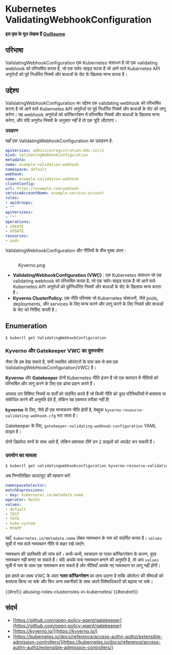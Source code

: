 # Kubernetes ValidatingWebhookConfiguration

**इस पृष्ठ के मूल लेखक हैं** [**Guillaume**](https://www.linkedin.com/in/guillaume-chapela-ab4b9a196)

## परिभाषा

ValidatingWebhookConfiguration एक Kubernetes संसाधन है जो एक validating webhook को परिभाषित करता है, जो एक सर्वर-साइड घटक है जो आने वाले Kubernetes API अनुरोधों को पूर्व निर्धारित नियमों और बाधाओं के सेट के खिलाफ मान्य करता है।

## उद्देश्य

ValidatingWebhookConfiguration का उद्देश्य एक validating webhook को परिभाषित करना है जो आने वाले Kubernetes API अनुरोधों पर पूर्व निर्धारित नियमों और बाधाओं के सेट को लागू करेगा। यह webhook अनुरोधों को कॉन्फ़िगरेशन में परिभाषित नियमों और बाधाओं के खिलाफ मान्य करेगा, और यदि अनुरोध नियमों के अनुसार नहीं है तो एक त्रुटि लौटाएगा।

**उदाहरण**

यहाँ एक ValidatingWebhookConfiguration का उदाहरण है:
```yaml
apiVersion: admissionregistration.k8s.io/v1
kind: ValidatingWebhookConfiguration
metadata:
name: example-validation-webhook
namespace: default
webhook:
name: example-validation-webhook
clientConfig:
url: https://example.com/webhook
serviceAccountName: example-service-account
rules:
- apiGroups:
- ""
apiVersions:
- "*"
operations:
- CREATE
- UPDATE
resources:
- pods
```
ValidatingWebhookConfiguration और नीतियों के बीच मुख्य अंतर :&#x20;

<figure><img src="../../images/Kyverno.png" alt=""><figcaption><p>Kyverno.png</p></figcaption></figure>

- **ValidatingWebhookConfiguration (VWC)** : एक Kubernetes संसाधन जो एक validating webhook को परिभाषित करता है, जो एक सर्वर-साइड घटक है जो आने वाले Kubernetes API अनुरोधों को पूर्वनिर्धारित नियमों और बाधाओं के सेट के खिलाफ मान्य करता है।
- **Kyverno ClusterPolicy**: एक नीति परिभाषा जो Kubernetes संसाधनों, जैसे pods, deployments, और services के लिए मान्य करने और लागू करने के लिए नियमों और बाधाओं के सेट को निर्दिष्ट करती है।

## Enumeration
```
$ kubectl get ValidatingWebhookConfiguration
```
### Kyverno और Gatekeeper VWC का दुरुपयोग

जैसा कि हम देख सकते हैं, सभी स्थापित ऑपरेटरों के पास कम से कम एक ValidatingWebHookConfiguration(VWC) है।

**Kyverno** और **Gatekeeper** दोनों Kubernetes नीति इंजन हैं जो एक क्लस्टर में नीतियों को परिभाषित और लागू करने के लिए एक ढांचा प्रदान करते हैं।

अपवाद उन विशिष्ट नियमों या शर्तों को संदर्भित करते हैं जो किसी नीति को कुछ परिस्थितियों में बायपास या संशोधित करने की अनुमति देते हैं, लेकिन यह एकमात्र तरीका नहीं है!

**kyverno** के लिए, जैसे ही एक मान्यकरण नीति होती है, वेबहुक `kyverno-resource-validating-webhook-cfg` भरा जाता है।

Gatekeeper के लिए, `gatekeeper-validating-webhook-configuration` YAML फ़ाइल है।

दोनों डिफ़ॉल्ट मानों के साथ आते हैं, लेकिन प्रशासक टीमें उन 2 फ़ाइलों को अपडेट कर सकती हैं।

### उपयोग का मामला
```bash
$ kubectl get validatingwebhookconfiguration kyverno-resource-validating-webhook-cfg -o yaml
```
अब निम्नलिखित आउटपुट की पहचान करें:
```yaml
namespaceSelector:
matchExpressions:
- key: kubernetes.io/metadata.name
operator: NotIn
values:
- default
- TEST
- YOYO
- kube-system
- MYAPP
```
यहाँ, `kubernetes.io/metadata.name` लेबल नामस्थान के नाम को संदर्भित करता है। `values` सूची में नाम वाले नामस्थान नीति से बाहर रखे जाएंगे:

नामस्थान की उपस्थिति की जांच करें। कभी-कभी, स्वचालन या गलत कॉन्फ़िगरेशन के कारण, कुछ नामस्थान नहीं बनाए जा सकते हैं। यदि आपके पास नामस्थान बनाने की अनुमति है, तो आप `values` सूची में नाम के साथ एक नामस्थान बना सकते हैं और नीतियाँ आपके नए नामस्थान पर लागू नहीं होंगी।

इस हमले का लक्ष्य VWC के अंदर **गलत कॉन्फ़िगरेशन** का लाभ उठाना है ताकि ऑपरेटर की सीमाओं को बायपास किया जा सके और फिर अन्य तकनीकों के साथ अपने विशेषाधिकारों को बढ़ाया जा सके।

{{#ref}}
abusing-roles-clusterroles-in-kubernetes/
{{#endref}}

## संदर्भ

- [https://github.com/open-policy-agent/gatekeeper](https://github.com/open-policy-agent/gatekeeper)
- [https://kyverno.io/](https://kyverno.io/)
- [https://kubernetes.io/docs/reference/access-authn-authz/extensible-admission-controllers/](https://kubernetes.io/docs/reference/access-authn-authz/extensible-admission-controllers/)
